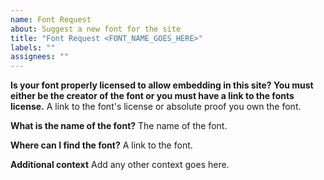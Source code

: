 ```yaml
---
name: Font Request
about: Suggest a new font for the site
title: "Font Request <FONT_NAME_GOES_HERE>"
labels: ""
assignees: ""
---
```


**Is your font properly licensed to allow embedding in this site? You must either be the creator of the font or you must have a link to the fonts license.**
A link to the font's license or absolute proof you own the font.

**What is the name of the font?**
The name of the font.

**Where can I find the font?**
A link to the font.

**Additional context**
Add any other context goes here.
